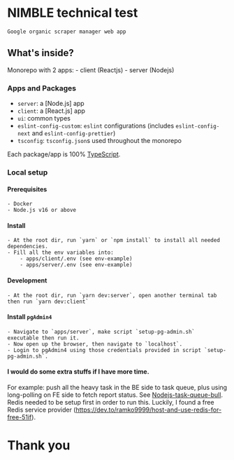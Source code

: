# NIMBLE technical test
    Google organic scraper manager web app
## What's inside?

Monorepo with 2 apps:
    - client (Reactjs)
    - server (Nodejs)

### Apps and Packages

- `server`: a [Node.js] app
- `client`: a [React.js] app
- `ui`: common types
- `eslint-config-custom`: `eslint` configurations (includes `eslint-config-next` and `eslint-config-prettier`)
- `tsconfig`: `tsconfig.json`s used throughout the monorepo

Each package/app is 100% [TypeScript](https://www.typescriptlang.org/).

### Local setup
#### Prerequisites
    - Docker
    - Node.js v16 or above

#### Install
    - At the root dir, run `yarn` or `npm install` to install all needed dependencies.
    - Fill all the env variables into:
        - apps/client/.env (see env-example)
        - apps/server/.env (see env-example)

#### Development
    - At the root dir, run `yarn dev:server`, open another terminal tab then run `yarn dev:client`

#### Install `pgAdmin4`
    - Navigate to `apps/server`, make script `setup-pg-admin.sh` executable then run it.
    - Now open up the browser, then navigate to `localhost`.
    - Login to pgAdmin4 using those credentials provided in script `setup-pg-admin.sh`.

#### I would do some extra stuffs if I have more time.
For example: push all the heavy task in the BE side to task queue, plus using long-polling on FE side to fetch report status. See [Nodejs-task-queue-bull](https://github.com/OptimalBits/bull#bull-features). Redis needed to be setup first in order to run this. Luckily, I found a free Redis service provider (https://dev.to/ramko9999/host-and-use-redis-for-free-51if).
# Thank you

